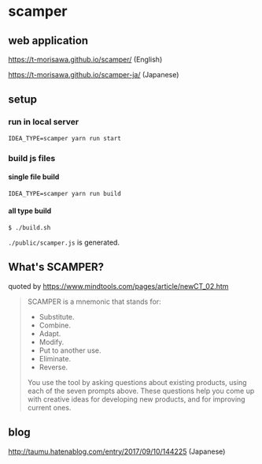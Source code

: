 # scamper

## web application

https://t-morisawa.github.io/scamper/ (English)

https://t-morisawa.github.io/scamper-ja/ (Japanese)


## setup

### run in local server

```
IDEA_TYPE=scamper yarn run start
```


### build js files

#### single file build

```
IDEA_TYPE=scamper yarn run build
```

#### all type build

```
$ ./build.sh
```

`./public/scamper.js` is generated.

## What's SCAMPER?

quoted by
https://www.mindtools.com/pages/article/newCT_02.htm


>SCAMPER is a mnemonic that stands for:
> - Substitute.
> - Combine.
> - Adapt.
> - Modify.
> - Put to another use.
> - Eliminate.
> - Reverse.
>
>You use the tool by asking questions about existing products, using each of the seven prompts above. 
>These questions help you come up with creative ideas for developing new products, and for improving current ones.

## blog

<http://taumu.hatenablog.com/entry/2017/09/10/144225> (Japanese)
